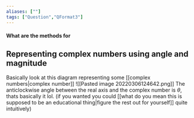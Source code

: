 ```yaml
---
aliases: [""]
tags: ["Question","QFormat3"]
---
```


#### What are the methods for
## Representing complex numbers using angle and magnitude
Basically look at this diagram representing some [[complex numbers|complex number]]
![[Pasted image 20220306124642.png]]
The anticlockwise angle between the real axis and the complex number is $\theta$, thats basically it lol. (if you wanted you could [[what do you mean this is supposed to be an educational thing|figure the rest out for yourself]] quite intuitively)

